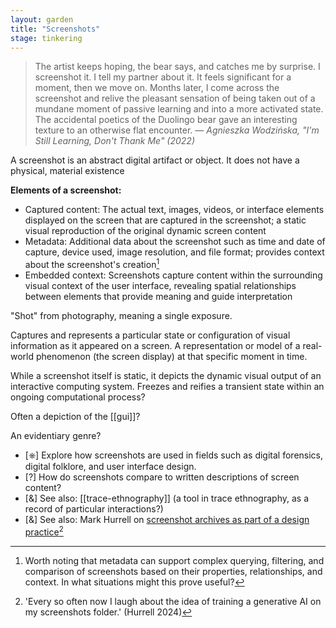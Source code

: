 ```yaml
---  
layout: garden
title: "Screenshots"
stage: tinkering
---
```


> The artist keeps hoping, the bear says, and catches me by surprise. I screenshot it. I tell my partner about it. It feels significant for a moment, then we move on. Months later, I come across the screenshot and relive the pleasant sensation of being taken out of a mundane moment of passive learning and into a more activated state. The accidental poetics of the Duolingo bear gave an interesting texture to an otherwise flat encounter.
<em>— Agnieszka Wodzińska, "I'm Still Learning, Don't Thank Me" (2022)</em>

A screenshot is an abstract digital artifact or object. It does not have a physical, material existence

**Elements of a screenshot:**

- Captured content: The actual text, images, videos, or interface elements displayed on the screen that are captured in the screenshot; a static visual reproduction of the original dynamic screen content 
- Metadata: Additional data about the screenshot such as time and date of capture, device used, image resolution, and file format; provides context about the screenshot's creation[^1]
- Embedded context: Screenshots capture content within the surrounding visual context of the user interface, revealing spatial relationships between elements that provide meaning and guide interpretation

"Shot" from photography, meaning a single exposure.

Captures and represents a particular state or configuration of visual information as it appeared on a screen. A representation or model of a real-world phenomenon (the screen display) at that specific moment in time.

While a screenshot itself is static, it depicts the dynamic visual output of an interactive computing system. Freezes and reifies a transient state within an ongoing computational process?

Often a depiction of the [[gui]]?

An evidentiary genre?

- [⎈] Explore how screenshots are used in fields such as digital forensics, digital folklore, and user interface design.
- [?] How do screenshots compare to written descriptions of screen content?
- [&] See also: [[trace-ethnography]] (a tool in trace ethnography, as a record of particular interactions?)
- [&] See also: Mark Hurrell on [screenshot archives as part of a design practice](https://mhurrell.co.uk/prospects/screenshotta/)[^2]

[^1]: Worth noting that metadata can support complex querying, filtering, and comparison of screenshots based on their properties, relationships, and context. In what situations might this prove useful?
[^2]: 'Every so often now I laugh about the idea of training a generative AI on my screenshots folder.' (Hurrell 2024)